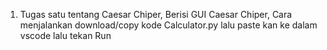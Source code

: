 1. Tugas satu tentang Caesar Chiper, Berisi GUI Caesar Chiper, Cara menjalankan download/copy kode Calculator.py lalu paste kan ke dalam vscode lalu tekan Run
